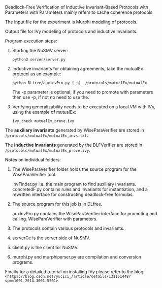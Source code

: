 Deadlock-Free Verification of Inductive Invariant-Based Protocols with Parameters with Parameters mainly refers to cache coherence protocols.

The input file for the experiment is Murphi modeling of protocols.

Output file for IVy modeling of protocols and inductive invariants.

Program execution steps:

1. Starting the NuSMV server:

    ```cd /serverCe
    python3 server/server.py
    ```

2. Inductive invariants for obtaining agreements, take the mutualEx protocol as an example:

    ```
    python DLfree/auxinvPro.py [-p] ./protocols/mutualEx/mutualEx
    ```
    The -p parameter is optional, if you need to promote with parameters then use -p, if not no need to use the.

4. Verifying generalizability needs to be executed on a local VM with IVy, using the example of mutualEx:

    ```
    ivy_check mutualEx_prove.ivy
    ```



The **auxiliary invariants** generated by WiseParaVerifier are stored in `/protocols/mutualEx/mutualEx_invs.txt`.

The **inductive invariants** generated by the DLFVerifier are stored in `/protocols/mutualEx/mutualEx_prove.ivy`.



Notes on individual folders:

1. The WiseParaVerifier folder holds the source program for the WiseParaVerifier tool.

    invFinder.py i.e. the main program to find auxiliary invariants.
    concretedF.py contains rules and invariants for instantiation, and a rewritten interface for constructing deadlock-free formulas.

2. The source program for this job is in DLfree.

   auxinvPro.py contains the WiseParaVerifier interface for promoting and calling. WiseParaVerifier with parameters.

4. The protocols contain various protocols and invariants.

5. serverCe is the server side of NuSMV.

6. client.py is the client for NuSMV.

7. murphi.py and murphiparser.py are compilation and conversion programs.

Finally for a detailed tutorial on installing IVy please refer to the blog `<https://blog.csdn.net/yucici_/article/details/131151448?spm=1001.2014.3001.5501>`
